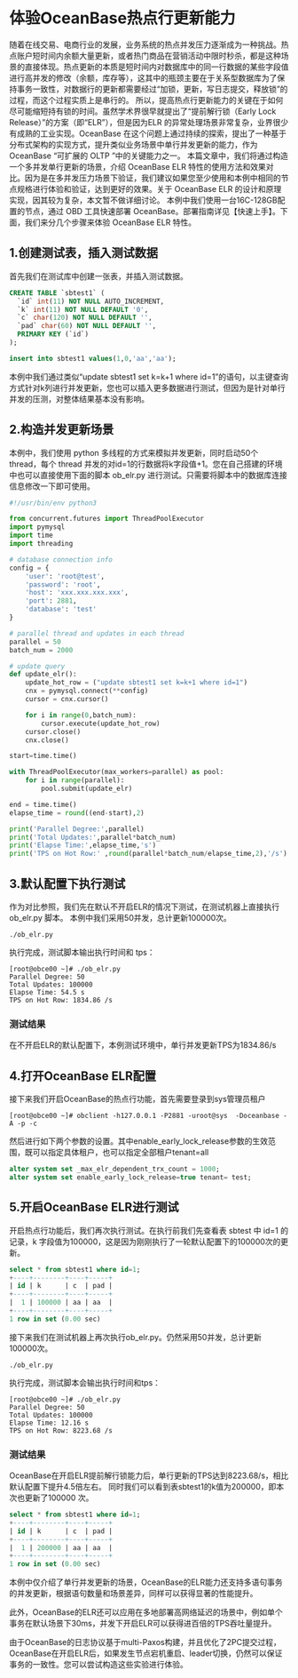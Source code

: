 # 体验OceanBase热点行更新能力

随着在线交易、电商行业的发展，业务系统的热点并发压力逐渐成为一种挑战。热点账户短时间内余额大量更新，或者热门商品在营销活动中限时秒杀，都是这种场景的直接体现。热点更新的本质是短时间内对数据库中的同一行数据的某些字段值进行高并发的修改（余额，库存等），这其中的瓶颈主要在于关系型数据库为了保持事务一致性，对数据行的更新都需要经过“加锁，更新，写日志提交，释放锁”的过程，而这个过程实质上是串行的。
所以，提高热点行更新能力的关键在于如何尽可能缩短持有锁的时间。虽然学术界很早就提出了“提前解行锁（Early Lock Release）”的方案（即“ELR”），但是因为ELR 的异常处理场景非常复杂，业界很少有成熟的工业实现。OceanBase 在这个问题上通过持续的探索，提出了一种基于分布式架构的实现方式，提升类似业务场景中单行并发更新的能力，作为 OceanBase “可扩展的 OLTP ”中的关键能力之一。
本篇文章中，我们将通过构造一个多并发单行更新的场景，介绍 OceanBase ELR 特性的使用方法和效果对比。因为是在多并发压力场景下验证，我们建议如果您至少使用和本例中相同的节点规格进行体验和验证，达到更好的效果。关于 OceanBase ELR 的设计和原理实现，因其较为复杂，本文暂不做详细讨论。
本例中我们使用一台16C-128GB配置的节点，通过 OBD 工具快速部署 OceanBase。部署指南详见【快速上手】。下面，我们来分几个步骤来体验 OceanBase ELR 特性。

## 1.创建测试表，插入测试数据

首先我们在测试库中创建一张表，并插入测试数据。

```sql
CREATE TABLE `sbtest1` (
  `id` int(11) NOT NULL AUTO_INCREMENT,
  `k` int(11) NOT NULL DEFAULT '0',
  `c` char(120) NOT NULL DEFAULT '',
  `pad` char(60) NOT NULL DEFAULT '',
  PRIMARY KEY (`id`)
);

insert into sbtest1 values(1,0,'aa','aa');
```

本例中我们通过类似“update sbtest1 set k=k+1 where id=1”的语句，以主键查询方式针对k列进行并发更新，您也可以插入更多数据进行测试，但因为是针对单行并发的压测，对整体结果基本没有影响。

## 2.构造并发更新场景

本例中，我们使用 python 多线程的方式来模拟并发更新，同时启动50个 thread，每个 thread 并发的对id=1的行数据将k字段值+1。您在自己搭建的环境中也可以直接使用下面的脚本 ob_elr.py 进行测试。只需要将脚本中的数据库连接信息修改一下即可使用。

```python
#!/usr/bin/env python3

from concurrent.futures import ThreadPoolExecutor
import pymysql
import time
import threading

# database connection info
config = {
    'user': 'root@test',
    'password': 'root',
    'host': 'xxx.xxx.xxx.xxx',
    'port': 2881,
    'database': 'test'
}

# parallel thread and updates in each thread
parallel = 50
batch_num = 2000

# update query
def update_elr():
    update_hot_row = ("update sbtest1 set k=k+1 where id=1")
    cnx = pymysql.connect(**config)
    cursor = cnx.cursor()

    for i in range(0,batch_num):
        cursor.execute(update_hot_row)
    cursor.close()
    cnx.close()

start=time.time()

with ThreadPoolExecutor(max_workers=parallel) as pool:
    for i in range(parallel):
        pool.submit(update_elr)

end = time.time()
elapse_time = round((end-start),2)

print('Parallel Degree:',parallel)
print('Total Updates:',parallel*batch_num)
print('Elapse Time:',elapse_time,'s')
print('TPS on Hot Row:' ,round(parallel*batch_num/elapse_time,2),'/s')
```

## 3.默认配置下执行测试

作为对比参照，我们先在默认不开启ELR的情况下测试，在测试机器上直接执行 ob_elr.py 脚本。
本例中我们采用50并发，总计更新100000次。

```shell
./ob_elr.py
```

执行完成，测试脚本输出执行时间和 tps：

```shell
[root@obce00 ~]# ./ob_elr.py
Parallel Degree: 50
Total Updates: 100000
Elapse Time: 54.5 s
TPS on Hot Row: 1834.86 /s
```

### 测试结果

在不开启ELR的默认配置下，本例测试环境中，单行并发更新TPS为1834.86/s

## 4.打开OceanBase ELR配置

接下来我们开启OceanBase的热点行功能，首先需要登录到sys管理员租户

```shell
[root@obce00 ~]# obclient -h127.0.0.1 -P2881 -uroot@sys  -Doceanbase -A -p -c
```

然后进行如下两个参数的设置。其中enable_early_lock_release参数的生效范围，既可以指定具体租户，也可以指定全部租户tenant=all

``` sql
alter system set _max_elr_dependent_trx_count = 1000;
alter system set enable_early_lock_release=true tenant= test;
```

## 5.开启OceanBase ELR进行测试

开启热点行功能后，我们再次执行测试。在执行前我们先查看表 sbtest 中 id=1 的记录，k 字段值为100000，这是因为刚刚执行了一轮默认配置下的100000次的更新。

```sql
select * from sbtest1 where id=1;
+----+--------+----+-----+
| id | k      | c  | pad |
+----+--------+----+-----+
|  1 | 100000 | aa | aa  |
+----+--------+----+-----+
1 row in set (0.00 sec)
```

接下来我们在测试机器上再次执行ob_elr.py。仍然采用50并发，总计更新100000次。

```shell
./ob_elr.py
```

执行完成，测试脚本会输出执行时间和tps：

```shell
[root@obce00 ~]# ./ob_elr.py
Parallel Degree: 50
Total Updates: 100000
Elapse Time: 12.16 s
TPS on Hot Row: 8223.68 /s
```

### 测试结果

OceanBase在开启ELR提前解行锁能力后，单行更新的TPS达到8223.68/s，相比默认配置下提升4.5倍左右。
同时我们可以看到表sbtest1的k值为200000，即本次也更新了100000 次。

```sql
select * from sbtest1 where id=1;
+----+--------+----+-----+
| id | k      | c  | pad |
+----+--------+----+-----+
|  1 | 200000 | aa | aa  |
+----+--------+----+-----+
1 row in set (0.00 sec)
```

本例中仅介绍了单行并发更新的场景，OceanBase的ELR能力还支持多语句事务的并发更新，根据语句数量和场景差异，同样可以获得显著的性能提升。

此外，OceanBase的ELR还可以应用在多地部署高网络延迟的场景中，例如单个事务在默认场景下30ms，并发下开启ELR可以获得进百倍的TPS吞吐量提升。

由于OceanBase的日志协议基于multi-Paxos构建，并且优化了2PC提交过程，OceanBase在开启ELR后，如果发生节点宕机重启、leader切换，仍然可以保证事务的一致性。您可以尝试构造这些实验进行体验。
